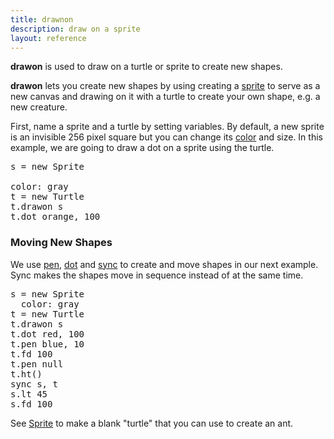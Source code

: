 ```yaml
---
title: drawnon
description: draw on a sprite
layout: reference
---
```


**drawon** is used to draw on a turtle or sprite to create new shapes.

**drawon** lets you create new shapes by using creating a [sprite](sprite.html) to serve as a new canvas and drawing on it with a turtle to create your own shape, e.g. a new creature. 

First, name a sprite and a turtle by setting  variables. By default, a new sprite is an invisible 256 pixel square but you can change its [color](colors.html) and size. In this example, we are going to draw a dot on a sprite using the turtle.   

<!--- what else -->
<pre class="jumbo">
s = new Sprite
<span data-dfn="color">
color: gray</span>
t = new Turtle 
<span data-dfn="draw">t.drawon s</span>
t.dot orange, 100
</pre>

<script type="demo">
penny = null
setup ->
  remove s, t
demo ->
  s = new Sprite
  color: gray
  t = new Turtle 
  t.drawon s
  t.dot orange, 100
</script>

### Moving New Shapes
We use [pen](pen.html), [dot](dot.html) and [sync](sync.html) to create and move  shapes in our next example. Sync makes the shapes move in sequence instead of at the same time. 

<!--- Check speedinfinity and whether sync correct -->
<!--- What does null do (set to default?)  -->
<!--- Add annotations  -->
<pre class="examp">
s = new Sprite
  color: gray
t = new Turtle
t.drawon s
t.dot red, 100
t.pen blue, 10
t.fd 100
t.pen null
t.ht()
sync s, t
s.lt 45
s.fd 100
</pre>
<!--- explain pause -->
<script type="demo">
t = s = b = g = null
setup ->
  ht()
  remove s, t, g, b
demo ->
  s = new Sprite
    color: gray
  t = new Turtle
  t.drawon s
  t.dot red, 50
  t.pen blue, 10
  t.fd 50
  t.pen null
  t.ht()
  sync s, t
  s.lt 90
  s.fd 100
  b = new Sprite
    color: pink
  g = new Turtle
  g.drawon b
  g.dot orange, 50
  g.pen black, 10
  g.fd 50
  g.pen null
  g.ht()
  sync b, g
  b.rt 90
  b.fd 100
</script>

See [Sprite](sprite.html) to make a blank "turtle" that you can use to create an ant.




